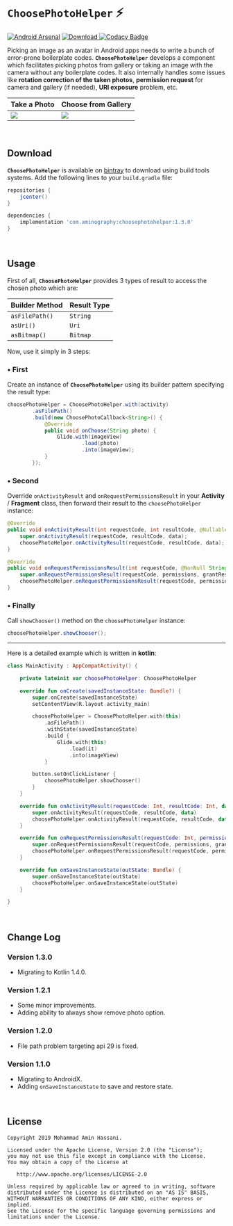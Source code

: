 # `ChoosePhotoHelper` :zap:
[![Android Arsenal](https://img.shields.io/badge/Android%20Arsenal-ChoosePhotoHelper-brightgreen.svg?style=flat)](https://android-arsenal.com/details/1/7777)
[![Download](https://api.bintray.com/packages/aminography/maven/ChoosePhotoHelper/images/download.svg) ](https://bintray.com/aminography/maven/ChoosePhotoHelper/_latestVersion)
[![Codacy Badge](https://api.codacy.com/project/badge/Grade/e6f9a19772c24493b0fc365a86f88b18)](https://www.codacy.com/manual/aminography/ChoosePhotoHelper?utm_source=github.com&amp;utm_medium=referral&amp;utm_content=aminography/ChoosePhotoHelper&amp;utm_campaign=Badge_Grade)

Picking an image as an avatar in Android apps needs to write a bunch of error-prone boilerplate codes. **`ChoosePhotoHelper`** develops a component which facilitates picking photos from gallery or taking an image with the camera without any boilerplate codes.
It also internally handles some issues like **rotation correction of the taken photos**, **permission request** for camera and gallery (if needed), **URI exposure** problem, etc.

| Take a Photo | Choose from Gallery |
| --- | --- |
| ![](https://media.giphy.com/media/KdBwb36QCTsgKbUftB/giphy.gif) | ![](https://media.giphy.com/media/H88UXvL0jqL4HS2vuJ/giphy.gif) |

<br/>

Download
--------
**`ChoosePhotoHelper`** is available on [bintray](https://bintray.com/aminography/maven/ChoosePhotoHelper) to download using build tools systems. Add the following lines to your `build.gradle` file:

```gradle
repositories {
    jcenter()
}

dependencies {
    implementation 'com.aminography:choosephotohelper:1.3.0'
}
```

<br/>

Usage
-----
First of all, **`ChoosePhotoHelper`** provides 3 types of result to access the chosen photo which are:

| Builder Method | Result Type |
| --- | --- |
| `asFilePath()` | `String` |
| `asUri()` | `Uri` |
| `asBitmap()` | `Bitmap` |

Now, use it simply in 3 steps:

### • First
Create an instance of **`ChoosePhotoHelper`** using its builder pattern specifying the result type:

```java
choosePhotoHelper = ChoosePhotoHelper.with(activity)
        .asFilePath()
        .build(new ChoosePhotoCallback<String>() {
            @Override
            public void onChoose(String photo) {
                Glide.with(imageView)
                        .load(photo)
                        .into(imageView);
            }
        });
```

### • Second
Override `onActivityResult` and `onRequestPermissionsResult` in your **Activity** / **Fragment** class, then forward their result to the `choosePhotoHelper` instance:

```java
@Override
public void onActivityResult(int requestCode, int resultCode, @Nullable Intent data) {
    super.onActivityResult(requestCode, resultCode, data);
    choosePhotoHelper.onActivityResult(requestCode, resultCode, data);
}

@Override
public void onRequestPermissionsResult(int requestCode, @NonNull String[] permissions, @NonNull int[] grantResults) {
    super.onRequestPermissionsResult(requestCode, permissions, grantResults);
    choosePhotoHelper.onRequestPermissionsResult(requestCode, permissions, grantResults);
}
```

### • Finally
Call `showChooser()` method on the `choosePhotoHelper` instance:

```java
choosePhotoHelper.showChooser();
```

<hr/>

Here is a detailed example which is written in **kotlin**:

```kotlin
class MainActivity : AppCompatActivity() {

    private lateinit var choosePhotoHelper: ChoosePhotoHelper

    override fun onCreate(savedInstanceState: Bundle?) {
        super.onCreate(savedInstanceState)
        setContentView(R.layout.activity_main)

        choosePhotoHelper = ChoosePhotoHelper.with(this)
            .asFilePath()
            .withState(savedInstanceState)
            .build {
                Glide.with(this)
                    .load(it)
                    .into(imageView)
            }

        button.setOnClickListener {
            choosePhotoHelper.showChooser()
        }
    }

    override fun onActivityResult(requestCode: Int, resultCode: Int, data: Intent?) {
        super.onActivityResult(requestCode, resultCode, data)
        choosePhotoHelper.onActivityResult(requestCode, resultCode, data)
    }

    override fun onRequestPermissionsResult(requestCode: Int, permissions: Array<String>, grantResults: IntArray) {
        super.onRequestPermissionsResult(requestCode, permissions, grantResults)
        choosePhotoHelper.onRequestPermissionsResult(requestCode, permissions, grantResults)
    }

    override fun onSaveInstanceState(outState: Bundle) {
        super.onSaveInstanceState(outState)
        choosePhotoHelper.onSaveInstanceState(outState)
    }

}
```

<br/>

Change Log
----------
### Version 1.3.0
- Migrating to Kotlin 1.4.0.

### Version 1.2.1
- Some minor improvements.
- Adding ability to always show remove photo option.

### Version 1.2.0
- File path problem targeting api 29 is fixed.

### Version 1.1.0
- Migrating to AndroidX.
- Adding `onSaveInstanceState` to save and restore state.

<br/>

License
--------
```
Copyright 2019 Mohammad Amin Hassani.

Licensed under the Apache License, Version 2.0 (the "License");
you may not use this file except in compliance with the License.
You may obtain a copy of the License at

   http://www.apache.org/licenses/LICENSE-2.0

Unless required by applicable law or agreed to in writing, software
distributed under the License is distributed on an "AS IS" BASIS,
WITHOUT WARRANTIES OR CONDITIONS OF ANY KIND, either express or implied.
See the License for the specific language governing permissions and
limitations under the License.
```

